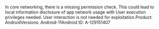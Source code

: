 In core networking, there is a missing permission check. This could lead to local information disclosure of app network usage with User execution privileges needed. User interaction is not needed for exploitation.Product: AndroidVersions: Android-11Android ID: A-129151407